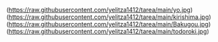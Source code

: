   (https://raw.githubusercontent.com/yelitza1412/tarea/main/yo.jpg)
(https://raw.githubusercontent.com/yelitza1412/tarea/main/kirishima.jpg)
(https://raw.githubusercontent.com/yelitza1412/tarea/main/Bakugou.jpg)
(https://raw.githubusercontent.com/yelitza1412/tarea/main/todoroki.jpg)
